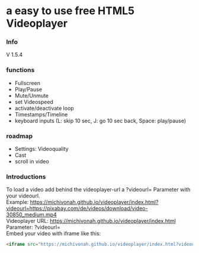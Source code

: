 # a easy to use free HTML5 Videoplayer

### Info
V 1.5.4

### functions
- Fullscreen
- Play/Pause
- Mute/Unmute
- set Videospeed
- activate/deactivate loop
- Timestamps/Timeline
- keyboard inputs (L: skip 10 sec, J: go 10 sec back, Space: play/pause)

### roadmap
- Settings: Videoquality
- Cast
- scroll in video

### Introductions
To load a video add behind the videoplayer-url a ?videourl= Parameter with your videourl.
<br>
Example: https://michivonah.github.io/videoplayer/index.html?videourl=https://pixabay.com/de/videos/download/video-30850_medium.mp4
<br>
Videoplayer URL: https://michivonah.github.io/videoplayer/index.html
<br>
Parameter: ?videourl=
<br>
Embed your video with iframe like this:
```html
<iframe src="https://michivonah.github.io/videoplayer/index.html?videourl=https://pixabay.com/de/videos/download/video-30850_medium.mp4" width="720" height="480"></iframe>
```

